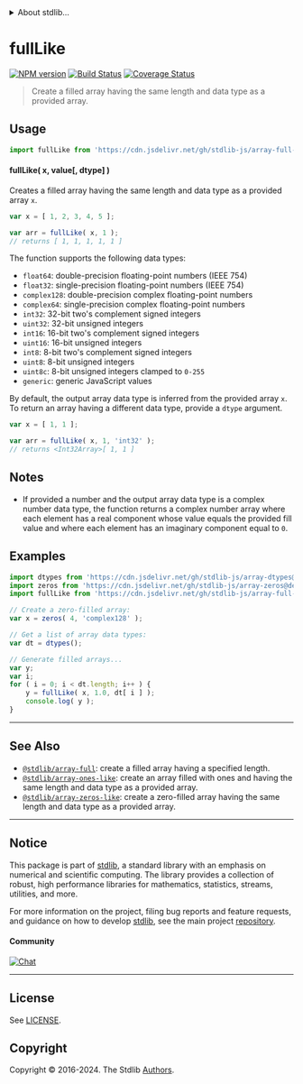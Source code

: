 <!--

@license Apache-2.0

Copyright (c) 2022 The Stdlib Authors.

Licensed under the Apache License, Version 2.0 (the "License");
you may not use this file except in compliance with the License.
You may obtain a copy of the License at

   http://www.apache.org/licenses/LICENSE-2.0

Unless required by applicable law or agreed to in writing, software
distributed under the License is distributed on an "AS IS" BASIS,
WITHOUT WARRANTIES OR CONDITIONS OF ANY KIND, either express or implied.
See the License for the specific language governing permissions and
limitations under the License.

-->


<details>
  <summary>
    About stdlib...
  </summary>
  <p>We believe in a future in which the web is a preferred environment for numerical computation. To help realize this future, we've built stdlib. stdlib is a standard library, with an emphasis on numerical and scientific computation, written in JavaScript (and C) for execution in browsers and in Node.js.</p>
  <p>The library is fully decomposable, being architected in such a way that you can swap out and mix and match APIs and functionality to cater to your exact preferences and use cases.</p>
  <p>When you use stdlib, you can be absolutely certain that you are using the most thorough, rigorous, well-written, studied, documented, tested, measured, and high-quality code out there.</p>
  <p>To join us in bringing numerical computing to the web, get started by checking us out on <a href="https://github.com/stdlib-js/stdlib">GitHub</a>, and please consider <a href="https://opencollective.com/stdlib">financially supporting stdlib</a>. We greatly appreciate your continued support!</p>
</details>

# fullLike

[![NPM version][npm-image]][npm-url] [![Build Status][test-image]][test-url] [![Coverage Status][coverage-image]][coverage-url] <!-- [![dependencies][dependencies-image]][dependencies-url] -->

> Create a filled array having the same length and data type as a provided array.

<!-- Section to include introductory text. Make sure to keep an empty line after the intro `section` element and another before the `/section` close. -->

<section class="intro">

</section>

<!-- /.intro -->

<!-- Package usage documentation. -->



<section class="usage">

## Usage

```javascript
import fullLike from 'https://cdn.jsdelivr.net/gh/stdlib-js/array-full-like@deno/mod.js';
```

#### fullLike( x, value\[, dtype] )

Creates a filled array having the same length and data type as a provided array `x`.

```javascript
var x = [ 1, 2, 3, 4, 5 ];

var arr = fullLike( x, 1 );
// returns [ 1, 1, 1, 1, 1 ]
```

The function supports the following data types:

-   `float64`: double-precision floating-point numbers (IEEE 754)
-   `float32`: single-precision floating-point numbers (IEEE 754)
-   `complex128`: double-precision complex floating-point numbers
-   `complex64`: single-precision complex floating-point numbers
-   `int32`: 32-bit two's complement signed integers
-   `uint32`: 32-bit unsigned integers
-   `int16`: 16-bit two's complement signed integers
-   `uint16`: 16-bit unsigned integers
-   `int8`: 8-bit two's complement signed integers
-   `uint8`: 8-bit unsigned integers
-   `uint8c`: 8-bit unsigned integers clamped to `0-255`
-   `generic`: generic JavaScript values

By default, the output array data type is inferred from the provided array `x`. To return an array having a different data type, provide a `dtype` argument.

```javascript
var x = [ 1, 1 ];

var arr = fullLike( x, 1, 'int32' );
// returns <Int32Array>[ 1, 1 ]
```

</section>

<!-- /.usage -->

<!-- Package usage notes. Make sure to keep an empty line after the `section` element and another before the `/section` close. -->

<section class="notes">

## Notes

-   If provided a number and the output array data type is a complex number data type, the function returns a complex number array where each element has a real component whose value equals the provided fill value and where each element has an imaginary component equal to `0`.

</section>

<!-- /.notes -->

<!-- Package usage examples. -->

<section class="examples">

## Examples

<!-- eslint no-undef: "error" -->

```javascript
import dtypes from 'https://cdn.jsdelivr.net/gh/stdlib-js/array-dtypes@deno/mod.js';
import zeros from 'https://cdn.jsdelivr.net/gh/stdlib-js/array-zeros@deno/mod.js';
import fullLike from 'https://cdn.jsdelivr.net/gh/stdlib-js/array-full-like@deno/mod.js';

// Create a zero-filled array:
var x = zeros( 4, 'complex128' );

// Get a list of array data types:
var dt = dtypes();

// Generate filled arrays...
var y;
var i;
for ( i = 0; i < dt.length; i++ ) {
    y = fullLike( x, 1.0, dt[ i ] );
    console.log( y );
}
```

</section>

<!-- /.examples -->

<!-- Section to include cited references. If references are included, add a horizontal rule *before* the section. Make sure to keep an empty line after the `section` element and another before the `/section` close. -->

<section class="references">

</section>

<!-- /.references -->

<!-- Section for related `stdlib` packages. Do not manually edit this section, as it is automatically populated. -->

<section class="related">

* * *

## See Also

-   <span class="package-name">[`@stdlib/array-full`][@stdlib/array/full]</span><span class="delimiter">: </span><span class="description">create a filled array having a specified length.</span>
-   <span class="package-name">[`@stdlib/array-ones-like`][@stdlib/array/ones-like]</span><span class="delimiter">: </span><span class="description">create an array filled with ones and having the same length and data type as a provided array.</span>
-   <span class="package-name">[`@stdlib/array-zeros-like`][@stdlib/array/zeros-like]</span><span class="delimiter">: </span><span class="description">create a zero-filled array having the same length and data type as a provided array.</span>

</section>

<!-- /.related -->

<!-- Section for all links. Make sure to keep an empty line after the `section` element and another before the `/section` close. -->


<section class="main-repo" >

* * *

## Notice

This package is part of [stdlib][stdlib], a standard library with an emphasis on numerical and scientific computing. The library provides a collection of robust, high performance libraries for mathematics, statistics, streams, utilities, and more.

For more information on the project, filing bug reports and feature requests, and guidance on how to develop [stdlib][stdlib], see the main project [repository][stdlib].

#### Community

[![Chat][chat-image]][chat-url]

---

## License

See [LICENSE][stdlib-license].


## Copyright

Copyright &copy; 2016-2024. The Stdlib [Authors][stdlib-authors].

</section>

<!-- /.stdlib -->

<!-- Section for all links. Make sure to keep an empty line after the `section` element and another before the `/section` close. -->

<section class="links">

[npm-image]: http://img.shields.io/npm/v/@stdlib/array-full-like.svg
[npm-url]: https://npmjs.org/package/@stdlib/array-full-like

[test-image]: https://github.com/stdlib-js/array-full-like/actions/workflows/test.yml/badge.svg?branch=v0.2.0
[test-url]: https://github.com/stdlib-js/array-full-like/actions/workflows/test.yml?query=branch:v0.2.0

[coverage-image]: https://img.shields.io/codecov/c/github/stdlib-js/array-full-like/main.svg
[coverage-url]: https://codecov.io/github/stdlib-js/array-full-like?branch=main

<!--

[dependencies-image]: https://img.shields.io/david/stdlib-js/array-full-like.svg
[dependencies-url]: https://david-dm.org/stdlib-js/array-full-like/main

-->

[chat-image]: https://img.shields.io/gitter/room/stdlib-js/stdlib.svg
[chat-url]: https://app.gitter.im/#/room/#stdlib-js_stdlib:gitter.im

[stdlib]: https://github.com/stdlib-js/stdlib

[stdlib-authors]: https://github.com/stdlib-js/stdlib/graphs/contributors

[umd]: https://github.com/umdjs/umd
[es-module]: https://developer.mozilla.org/en-US/docs/Web/JavaScript/Guide/Modules

[deno-url]: https://github.com/stdlib-js/array-full-like/tree/deno
[deno-readme]: https://github.com/stdlib-js/array-full-like/blob/deno/README.md
[umd-url]: https://github.com/stdlib-js/array-full-like/tree/umd
[umd-readme]: https://github.com/stdlib-js/array-full-like/blob/umd/README.md
[esm-url]: https://github.com/stdlib-js/array-full-like/tree/esm
[esm-readme]: https://github.com/stdlib-js/array-full-like/blob/esm/README.md
[branches-url]: https://github.com/stdlib-js/array-full-like/blob/main/branches.md

[stdlib-license]: https://raw.githubusercontent.com/stdlib-js/array-full-like/main/LICENSE

<!-- <related-links> -->

[@stdlib/array/full]: https://github.com/stdlib-js/array-full/tree/deno

[@stdlib/array/ones-like]: https://github.com/stdlib-js/array-ones-like/tree/deno

[@stdlib/array/zeros-like]: https://github.com/stdlib-js/array-zeros-like/tree/deno

<!-- </related-links> -->

</section>

<!-- /.links -->
